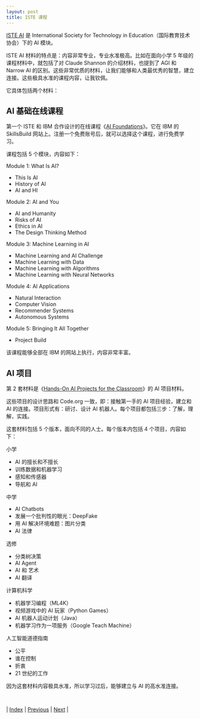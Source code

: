 ```yaml
---
layout: post
title: ISTE 课程
---
```


[ISTE AI](https://iste.org/ai) 是 International Society for Technology in Education（国际教育技术协会）下的 AI 模块。

ISTE AI 材料的特点是：内容非常专业，专业水准极高。比如在面向小学 5 年级的课程材料中，就包括了对 Claude Shannon 的介绍材料，也提到了 AGI 和 Narrow AI 的区别。这些非常优质的材料，让我们能够和人类最优秀的智慧，建立连接。这些极具水准的课程内容，让我钦佩。

它具体包括两个材料：

## AI 基础在线课程

第一个 ISTE 和 IBM 合作设计的在线课程《[AI Foundations](https://students.yourlearning.ibm.com/activity/PLAN-B2125F145F0E?utm_source=skillsbuild.org)》。它在 IBM 的 SkillsBuild 网站上。注册一个免费账号后，就可以选择这个课程，进行免费学习。

课程包括 5 个模块，内容如下：

Module 1: What Is AI?
- This Is AI
- History of AI
- AI and HI

Module 2: AI and You
- AI and Humanity
- Risks of AI
- Ethics in AI
- The Design Thinking Method

Module 3: Machine Learning in AI
- Machine Learning and AI Challenge
- Machine Learning with Data
- Machine Learning with Algorithms
- Machine Learning with Neural Networks

Module 4: AI Applications
- Natural Interaction
- Computer Vision
- Recommender Systems
- Autonomous Systems

Module 5: Bringing It All Together
- Project Build

该课程能够全部在 IBM 的网站上执行，内容非常丰富。

## AI 项目

第 2 套材料是《[Hands-On AI Projects for the Classroom](https://iste.org/ai)》的 AI 项目材料。

这些项目的设计思路和 Code.org 一致，即：接触第一手的 AI 项目经验，建立和 AI 的连接。项目形式有：研讨、设计 AI 机器人。每个项目都包括三步：了解，理解，实践。

这套材料包括 5 个版本，面向不同的人士。每个版本内包括 4 个项目，内容如下：

小学
- AI 的擅长和不擅长
- 训练数据和机器学习
- 感知和传感器
- 导航和 AI

中学
- AI Chatbots
- 发展一个批判性的眼光：DeepFake
- 用 AI 解决环境难题：图片分类
- AI 法律

选修
- 分类树决策
- AI Agent
- AI 和 艺术
- AI 翻译

计算机科学
- 机器学习编程（ML4K）
- 视频游戏中的 AI 玩家（Python Games）
- AI 机器人运动计划（Java）
- 机器学习作为一项服务（Google Teach Machine）

人工智能道德指南
- 公平
- 谁在控制
- 折衷
- 21 世纪的工作

因为这套材料内容极具水准，所以学习过后，能够建立与 AI 的高水准连接。

<br/>

| [Index](./) | [Previous](7-code-org) | [Next](10-experience-ai) |
